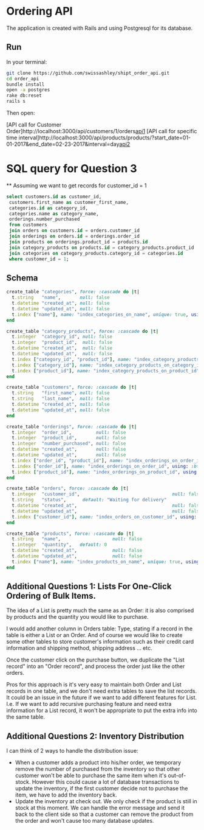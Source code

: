 # Ordering API

The application is created with Rails and using Postgresql for its database.

## Run

In your terminal:

```bash
git clone https://github.com/swissashley/shipt_order_api.git
cd order_api
bundle install
open -a postgres
rake db:reset
rails s
```
Then open:

[API call for Customer Order]http://localhost:3000/api/customers/1/orders[api1]
[API call for specific time interval]http://localhost:3000/api/products/products/?start_date=01-01-2017&end_date=02-23-2017&interval=day[api2]

[api1]: http://localhost:3000/api/customers/1/orders
[api2]: http://localhost:3000/api/products/products/?start_date=01-01-2017&end_date=02-23-2017&interval=day

# SQL query for Question 3
** Assuming we want to get records for customer_id = 1
```SQL
select customers.id as customer_id,
 customers.first_name as customer_first_name,
 categories.id as category_id,
 categories.name as category_name,
 orderings.number_purchased
 from customers
 join orders on customers.id = orders.customer_id
 join orderings on orders.id = orderings.order_id
 join products on orderings.product_id = products.id
 join category_products on products.id = category_products.product_id
 join categories on category_products.category_id = categories.id
 where customer_id = 1;
```

## Schema

```rb
create_table "categories", force: :cascade do |t|
  t.string   "name",       null: false
  t.datetime "created_at", null: false
  t.datetime "updated_at", null: false
  t.index ["name"], name: "index_categories_on_name", unique: true, using: :btree
end

create_table "category_products", force: :cascade do |t|
  t.integer  "category_id", null: false
  t.integer  "product_id",  null: false
  t.datetime "created_at",  null: false
  t.datetime "updated_at",  null: false
  t.index ["category_id", "product_id"], name: "index_category_products_on_category_id_and_product_id", unique: true, using: :btree
  t.index ["category_id"], name: "index_category_products_on_category_id", using: :btree
  t.index ["product_id"], name: "index_category_products_on_product_id", using: :btree
end

create_table "customers", force: :cascade do |t|
  t.string   "first_name", null: false
  t.string   "last_name",  null: false
  t.datetime "created_at", null: false
  t.datetime "updated_at", null: false
end

create_table "orderings", force: :cascade do |t|
  t.integer  "order_id",         null: false
  t.integer  "product_id",       null: false
  t.integer  "number_purchased", null: false
  t.datetime "created_at",       null: false
  t.datetime "updated_at",       null: false
  t.index ["order_id", "product_id"], name: "index_orderings_on_order_id_and_product_id", unique: true, using: :btree
  t.index ["order_id"], name: "index_orderings_on_order_id", using: :btree
  t.index ["product_id"], name: "index_orderings_on_product_id", using: :btree
end

create_table "orders", force: :cascade do |t|
  t.integer  "customer_id",                                  null: false
  t.string   "status",      default: "Waiting for delivery"
  t.datetime "created_at",                                   null: false
  t.datetime "updated_at",                                   null: false
  t.index ["customer_id"], name: "index_orders_on_customer_id", using: :btree
end

create_table "products", force: :cascade do |t|
  t.string   "name",                   null: false
  t.integer  "quantity",   default: 0
  t.datetime "created_at",             null: false
  t.datetime "updated_at",             null: false
  t.index ["name"], name: "index_products_on_name", unique: true, using: :btree
end

```

## Additional Questions 1: Lists For One-Click Ordering of Bulk Items.

The idea of a List is pretty much the same as an Order: it is also comprised by
products and the quantity you would like to purchase.

I would add another column in Orders table: Type, stating if a record in the table
is either a List or an Order. And of course we would like to create some other
tables to store customer's information such as their credit card information and
shipping method, shipping address ... etc.

Once the customer click on the purchase button, we duplicate the "List record" into
an "Order record", and process the order just like the other orders.

Pros for this approach is it's very easy to maintain both Order and List records
in one table, and we don't need extra tables to save the list records. It could be
an issue in the future if we want to add different features for List. I.e. If we
want to add recursive purchasing feature and need extra information for a List record,
it won't be appropriate to put the extra info into the same table.


## Additional Questions 2: Inventory Distribution

I can think of 2 ways to handle the distribution issue:
- When a customer adds a product into his/her order, we temporary remove the number
of purchased from the inventory so that other customer won't be able to purchase
the same item when it's out-of-stock. However this could cause a lot of database
transactions to update the inventory, if the first customer decide not to purchase
the item, we have to add the inventory back.
- Update the inventory at check out. We only check if the product is still in stock
 at this moment. We can handle the error message and send it back to the client side
 so that a customer can remove the product from the order and won't cause too many
 database updates.

